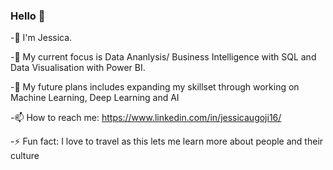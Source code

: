 ### Hello 🙋

-👋 I'm Jessica. 



-🔭 My current focus is Data Ananlysis/ Business Intelligence with SQL and  Data Visualisation with Power BI.



-🌱 My future plans includes expanding my skillset through working on Machine Learning, Deep Learning and AI 




-📫 How to reach me: https://www.linkedin.com/in/jessicaugoji16/



-⚡ Fun fact: I love to travel as this lets me learn more about people and their culture
